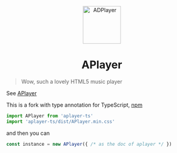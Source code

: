 <p align="center">
<img src="https://ws4.sinaimg.cn/large/006tKfTcgy1fhu01y9uy7j305k04s3yc.jpg" alt="ADPlayer" width="100">
</p>
<h1 align="center">APlayer</h1>

> Wow, such a lovely HTML5 music player

See [APlayer](https://github.com/MoePlayer/APlayer/)

This is a fork with type annotation for TypeScript, [npm](https://www.npmjs.com/package/aplayer-ts)

```TypeScript
import APlayer from 'aplayer-ts'
import 'aplayer-ts/dist/APlayer.min.css'
```

and then you can

```TypeScript
const instance = new APlayer({ /* as the doc of aplayer */ })
```

